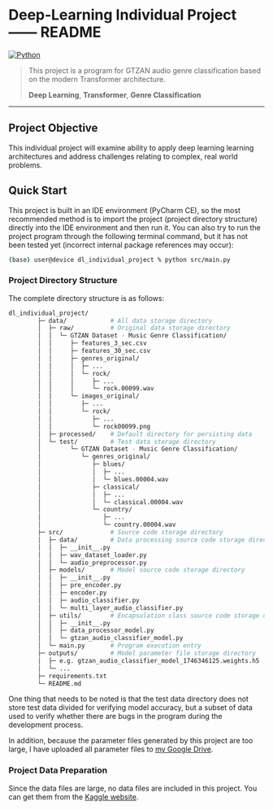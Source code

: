 # Deep‑Learning Individual Project  ——  README

[![Python](https://img.shields.io/badge/python-3.12%2B-blue.svg)](#)

> This project is a program for GTZAN audio genre classification based on the modern Transformer architecture.
> 
> **Deep Learning**, **Transformer**, **Genre Classification**

---

## Project Objective

This individual project will examine ability to apply deep learning learning architectures and address challenges relating to complex, real world problems.

## Quick Start

This project is built in an IDE environment (PyCharm CE), so the most recommended method is to import the project (project directory structure) directly into the IDE environment and then run it. You can also try to run the project program through the following terminal command, but it has not been tested yet (incorrect internal package references may occur):

```bash
(base) user@device dl_individual_project % python src/main.py
```

### Project Directory Structure

The complete directory structure is as follows:

```bash
dl_individual_project/
        ├─ data/            # All data storage directory
        │  ├─ raw/          # Original data storage directory
        │  │  └─ GTZAN Dataset - Music Genre Classification/
        │  │     ├─ features_3_sec.csv
        │  │     ├─ features_30_sec.csv
        │  │     ├─ genres_original/
        │  │     │  ├─ ...
        │  │     │  └─ rock/
        │  │     │     ├─ ...
        │  │     │     └─ rock.00099.wav
        │  │     └─ images_original/
        │  │        ├─ ...
        │  │        └─ rock/
        │  │           ├─ ...
        │  │           └─ rock00099.png
        │  ├─ processed/    # Default directory for persisting data
        │  └─ test/         # Test data storage directory
        │        └─ GTZAN Dataset - Music Genre Classification/
        │           └─ genres_original/
        │              ├─ blues/
        │              │  ├─ ...
        │              │  └─ blues.00004.wav
        │              ├─ classical/
        │              │  ├─ ...
        │              │  └─ classical.00004.wav
        │              └─ country/
        │                 ├─ ...
        │                 └─ country.00004.wav
        ├─ src/             # Source code storage directory
        │  ├─ data/         # Data processing source code storage directory
        │  │  ├─ __init__.py
        │  │  ├─ wav_dataset_loader.py
        │  │  └─ audio_preprocessor.py
        │  ├─ models/       # Model source code storage directory
        │  │  ├─ __init__.py
        │  │  ├─ pre_encoder.py
        │  │  ├─ encoder.py
        │  │  ├─ audio_classifier.py
        │  │  └─ multi_layer_audio_classifier.py
        │  ├─ utils/        # Encapsulation class source code storage directory
        │  │  ├─ __init__.py
        │  │  ├─ data_processor_model.py
        │  │  └─ gtzan_audio_classifier_model.py
        │  └─ main.py       # Program execution entry
        ├─ outputs/         # Model parameter file storage directory
        │  ├─ e.g. gtzan_audio_classifier_model_1746346125.weights.h5
        │  └─ ...
        ├─ requirements.txt
        └─ README.md
```

One thing that needs to be noted is that the test data directory does not store test data divided for verifying model accuracy, but a subset of data used to verify whether there are bugs in the program during the development process.

In addition, because the parameter files generated by this project are too large, I have uploaded all parameter files to [my Google Drive](https://drive.google.com/drive/folders/1H0lL_lccoC1n7CyEI8j2viPY6IFgh0mN?usp=share_link).

### Project Data Preparation

Since the data files are large, no data files are included in this project. You can get them from the [Kaggle website](https://www.kaggle.com/datasets/andradaolteanu/gtzan-dataset-music-genre-classification).

